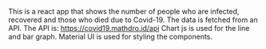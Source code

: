 This is a react app that shows the number of people who are infected, recovered and those who died due to Covid-19.
The data is fetched from an API. The API is: https://covid19.mathdro.id/api
Chart js is used for the line and bar graph. Material UI is used for styling the components.


